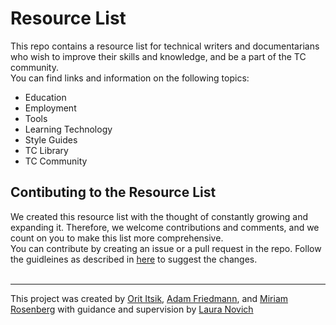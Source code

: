 # Resource List 
This repo contains a resource list for technical writers and documentarians who wish to improve their skills and knowledge, and be a part of the TC community.
<br>
You can find links and information on the following topics:
- Education
- Employment
- Tools
- Learning Technology
- Style Guides
- TC Library
- TC Community


## Contibuting to the Resource List
We created this resource list with the thought of constantly growing and expanding it. Therefore, we welcome contributions and comments, and we count on you to make this list more comprehensive. 
<br>
You can contribute by creating an issue or a pull request in the repo. Follow the guidleines as described in [here](https://docs.github.com/en/pull-requests/collaborating-with-pull-requests/working-with-forks) to suggest the changes.  
<br>
___

This project was created by [Orit Itsik](https://github.com/OritItsik), [Adam Friedmann](https://github.com/aafriedmann), and [Miriam Rosenberg](https://github.com/miriam1986) with guidance and supervision by [Laura Novich](https://github.com/Laura-Novich-OBW)
